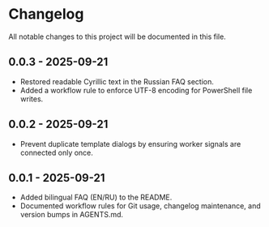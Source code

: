# Changelog

All notable changes to this project will be documented in this file.

## 0.0.3 - 2025-09-21
- Restored readable Cyrillic text in the Russian FAQ section.
- Added a workflow rule to enforce UTF-8 encoding for PowerShell file writes.

## 0.0.2 - 2025-09-21
- Prevent duplicate template dialogs by ensuring worker signals are connected only once.

## 0.0.1 - 2025-09-21
- Added bilingual FAQ (EN/RU) to the README.
- Documented workflow rules for Git usage, changelog maintenance, and version bumps in AGENTS.md.
